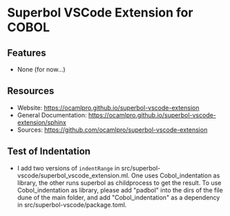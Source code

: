 # Superbol VSCode Extension for COBOL

## Features

* None (for now...)

## Resources

* Website: https://ocamlpro.github.io/superbol-vscode-extension
* General Documentation: https://ocamlpro.github.io/superbol-vscode-extension/sphinx
* Sources: https://github.com/ocamlpro/superbol-vscode-extension

## Test of Indentation

* I add two versions of `indentRange` in src/superbol-vscode/superbol_vscode_extension.ml. One uses Cobol_indentation as library, the other runs superbol as childprocess to get the result. To use Cobol_indentation as library, please add "padbol" into the dirs of the file dune of the main folder, and add "Cobol_indentation" as a dependency in src/superbol-vscode/package.toml.


